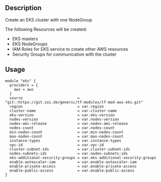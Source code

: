 ## Description

Create an EKS cluster with one NodeGroup

The following Resources will be created:

- EKS masters
- EKS NodeGroups
- IAM Roles for EKS service to create other AWS resources
- Security Groups for communication with the cluster

## Usage

```
module "eks" {
  providers = {
    aws = aws
  }
  source                         = "git::https://git.zoi.de/generic/tf-modules/tf-mod-aws-eks.git"
  region                         = var.region
  cluster-name                   = var.cluster-name
  eks-version                    = var.eks-version
  nodes-version                  = var.nodes-version
  nodes-ami-release              = var.nodes-ami-release
  nodes-count                    = var.nodes-count 
  min-nodes-count                = var.min-nodes-count
  max-nodes-count                = var.max-nodes-count
  instance-types                 = var.instance-types
  vpc-id                         = var.vpc-id
  cluster-subnet-ids             = var.cluster-subnet-ids
  nodes-subnets-ids              = var.nodes-subnets-ids
  eks-additional-security-groups = var.eks-additional-security-groups
  enable-autoscaler-iam          = var.enable-autoscaler-iam
  enable-private-access          = var.enable-private-access
  enable-public-access           = var.enable-public-access
}
```